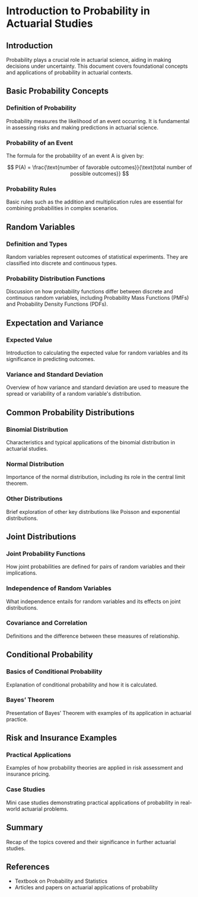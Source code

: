 

# Introduction to Probability in Actuarial Studies

## Introduction
Probability plays a crucial role in actuarial science, aiding in making decisions under uncertainty. This document covers foundational concepts and applications of probability in actuarial contexts.

## Basic Probability Concepts

### Definition of Probability
Probability measures the likelihood of an event occurring. It is fundamental in assessing risks and making predictions in actuarial science.

### Probability of an Event
The formula for the probability of an event A is given by:

$$
P(A) = \frac{\text{number of favorable outcomes}}{\text{total number of possible outcomes}}
$$



### Probability Rules
Basic rules such as the addition and multiplication rules are essential for combining probabilities in complex scenarios.

## Random Variables

### Definition and Types
Random variables represent outcomes of statistical experiments. They are classified into discrete and continuous types.

### Probability Distribution Functions
Discussion on how probability functions differ between discrete and continuous random variables, including Probability Mass Functions (PMFs) and Probability Density Functions (PDFs).

## Expectation and Variance

### Expected Value
Introduction to calculating the expected value for random variables and its significance in predicting outcomes.

### Variance and Standard Deviation
Overview of how variance and standard deviation are used to measure the spread or variability of a random variable's distribution.

## Common Probability Distributions

### Binomial Distribution
Characteristics and typical applications of the binomial distribution in actuarial studies.

### Normal Distribution
Importance of the normal distribution, including its role in the central limit theorem.

### Other Distributions
Brief exploration of other key distributions like Poisson and exponential distributions.

## Joint Distributions

### Joint Probability Functions
How joint probabilities are defined for pairs of random variables and their implications.

### Independence of Random Variables
What independence entails for random variables and its effects on joint distributions.

### Covariance and Correlation
Definitions and the difference between these measures of relationship.

## Conditional Probability

### Basics of Conditional Probability
Explanation of conditional probability and how it is calculated.

### Bayes’ Theorem
Presentation of Bayes’ Theorem with examples of its application in actuarial practice.

## Risk and Insurance Examples

### Practical Applications
Examples of how probability theories are applied in risk assessment and insurance pricing.

### Case Studies
Mini case studies demonstrating practical applications of probability in real-world actuarial problems.

## Summary
Recap of the topics covered and their significance in further actuarial studies.

## References
- Textbook on Probability and Statistics
- Articles and papers on actuarial applications of probability
